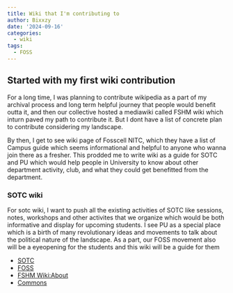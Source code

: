 ```yaml
---
title: Wiki that I'm contributing to
author: Bixxzy
date: '2024-09-16'
categories:
  - wiki
tags:
  - FOSS
---
```


## Started with my first wiki contribution

For a long time, I was planning to contribute wikipedia as a part of my archival process and long term helpful journey that people would benefit outta it, and then our collective hosted a mediawiki called FSHM wiki which inturn paved my path to contribute it. But I dont have a list of concrete plan to contribute considering my landscape.

By then, I get to see wiki page of Fosscell NITC, which they have a list of Campus guide which seems informational and helpful to anyone who wanna join there as a fresher. This prodded me to write wiki as a guide for SOTC and PU which would help people in University to know about other department activity, club, and what they could get benefitted from the department. 

### SOTC wiki

For sotc wiki, I want to push all the existing activities of SOTC like sessions, notes, workshops and other activites that we organize which would be both informative and display for upcoming students. I see PU as a special place which is a birth of many revolutionary ideas and movements to talk about the political nature of the landscape. As a part, our FOSS movement also will be a eyeopening for the students and this wiki will be a guide for them

- [SOTC](https://wiki.fshm.org/index.php/SOTC)
- [FOSS](https://wiki.fshm.org/index.php/FOSS)
- [FSHM Wiki:About](https://wiki.fshm.org/index.php/FSHM_Wiki:About)
- [Commons](https://wiki.fshm.org/index.php/Commons)
